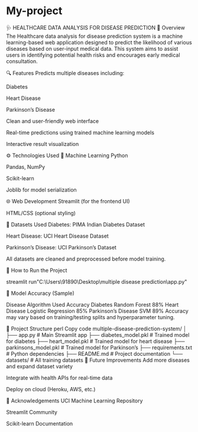 # My-project
🩺 HEALTHCARE DATA ANALYSIS FOR DISEASE PREDICTION 
📘 Overview
The Healthcare data analysis for disease prediction system  is a machine learning-based web application designed to predict the likelihood of various diseases based on user-input medical data. This system aims to assist users in identifying potential health risks and encourages early medical consultation.

🔍 Features
Predicts multiple diseases including:

Diabetes

Heart Disease

Parkinson’s Disease

Clean and user-friendly web interface

Real-time predictions using trained machine learning models

Interactive result visualization

⚙️ Technologies Used
🧠 Machine Learning
Python

Pandas, NumPy

Scikit-learn

Joblib for model serialization

🌐 Web Development
Streamlit (for the frontend UI)

HTML/CSS (optional styling)

🧪 Datasets Used
Diabetes: PIMA Indian Diabetes Dataset

Heart Disease: UCI Heart Disease Dataset

Parkinson’s Disease: UCI Parkinson’s Dataset

All datasets are cleaned and preprocessed before model training.

🚀 How to Run the Project

 streamlit run"C:\Users\91890\Desktop\multiple disease prediction\app.py"

🧠 Model Accuracy (Sample)

Disease	Algorithm Used	Accuracy
Diabetes	Random Forest	88%
Heart Disease	Logistic Regression	85%
Parkinson’s Disease	SVM	89%
Accuracy may vary based on training/testing splits and hyperparameter tuning.

📂 Project Structure
perl
Copy code
multiple-disease-prediction-system/
│
├── app.py                     # Main Streamlit app
├── diabetes_model.pkl         # Trained model for diabetes
├── heart_model.pkl            # Trained model for heart disease
├── parkinsons_model.pkl       # Trained model for Parkinson’s
├── requirements.txt           # Python dependencies
├── README.md                  # Project documentation
└── datasets/                  # All training datasets
📌 Future Improvements
Add more diseases and expand dataset variety

Integrate with health APIs for real-time data

Deploy on cloud (Heroku, AWS, etc.)

🙌 Acknowledgements
UCI Machine Learning Repository

Streamlit Community

Scikit-learn Documentation

